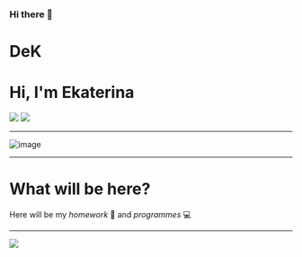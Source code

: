 ### Hi there 👋

<!--
**denisova2e/denisova2e** is a ✨ _special_ ✨ repository because its `README.md` (this file) appears on your GitHub profile.

Here are some ideas to get you started:

- 🔭 I’m currently working on ...
- 🌱 I’m currently learning ...
- 👯 I’m looking to collaborate on ...
- 🤔 I’m looking for help with ...
- 💬 Ask me about ...
- 📫 How to reach me: ...
- 😄 Pronouns: ...
- ⚡ Fun fact: ...
-->
# **DeK**
# **Hi, I'm Ekaterina**

![](https://img.shields.io/badge/That%20is%20my%20first%20rep%20here-%2B?labelColor=blue&color=orange) ![](https://img.shields.io/badge/I'm%20a%20student%20at%20Peter%20the%20Great%20St.Petersburg%20Polytechnic%20University-%2B?labelColor=blue&color=orange
)
___
![image](https://github.com/denisova2e/DeK/assets/145103454/d363c787-0af4-4aa2-adae-66569e1fe430)
___

# What will be here?
Here will be my *homework* :page_facing_up: and *programmes* :computer:
___
![](https://media.discordapp.net/attachments/553726690849718282/695544050744295474/unknown.gif)

